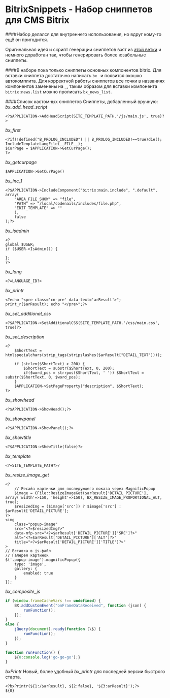 BitrixSnippets - Набор сниппетов для CMS Bitrix
==============================
####Набор делался для внутреннего использования, но вдруг кому-то ещё он пригодится.

Оригинальная идея и скрипт генерации сниппетов взят из [этой ветки][1] и немного доработан так, чтобы генерировать более юзабельные сниппеты.

####В наборе пока только сниппеты основных компонентов bitrix.
Для вставки сниппета достаточно написать `bx_` и появится окошко автокомплита.
Для корректной работы сниппетов все точки в названиях компонентов заменены на `_`, таким образом для вставки компонента `bitrix:news.list` можно прописать `bx_news_list`.

####Список кастомных сниппетов
Сниппеты, добавленный вручную:
*bx_add_head_script*
```
<?$APPLICATION->AddHeadScript(SITE_TEMPLATE_PATH.'/js/main.js', true)?>
```
*bx_first*
```
<?if(!defined("B_PROLOG_INCLUDED") || B_PROLOG_INCLUDED!==true)die();
IncludeTemplateLangFile(__FILE__);
$CurPage = $APPLICATION->GetCurPage();
?>
```
*bx_getcurpage*
```
$APPLICATION->GetCurPage()
```
*bx_inc_1*
```
<?$APPLICATION->IncludeComponent("bitrix:main.include", ".default", array(
	"AREA_FILE_SHOW" => "file",
	"PATH" => "/local/codenails/includes/file.php",
	"EDIT_TEMPLATE" => ""
	),
	false
);?>
```
*bx_isadmin*
```
<?
global $USER;
if ($USER->IsAdmin()) {
	
};
?>
```
*bx_lang*
```
<?=LANGUAGE_ID?>
```
*bx_printr*
```
<?echo "<pre class='cn-pre' data-text='arResult'>"; print_r($arResult); echo "</pre>";?>
```
*bx_set_additional_css*
```
<?$APPLICATION->SetAdditionalCSS(SITE_TEMPLATE_PATH.'/css/main.css', true)?>
```
*bx_set_description*
```
<?
	$ShortText = htmlspecialchars(strip_tags(stripslashes($arResult["DETAIL_TEXT"])));

	if (strlen($ShortText) > 200) {
		$ShortText = substr($ShortText, 0, 200);					
		if($word_pos = strrpos($ShortText, ' ')) $ShortText = substr($ShortText, 0, $word_pos);			
	} 
	$APPLICATION->SetPageProperty("description", $ShortText);
?>
```
*bx_showhead*
```
<?$APPLICATION->ShowHead();?>
```
*bx_showpanel*
```
<?$APPLICATION->ShowPanel();?>
```
*bx_showtitle*
```
<?$APPLICATION->ShowTitle(false)?>
```
*bx_template*
```
<?=SITE_TEMPLATE_PATH?>/
```


*bx_resize_image_get*
```
<?
	// Ресайз картинки для последующего показа через MagnificPopup
	$image = CFile::ResizeImageGet($arResult['DETAIL_PICTURE'], array('width'=>150, 'height'=>150), BX_RESIZE_IMAGE_PROPORTIONAL_ALT, true);
	$resizedImg = ($image['src']) ? $image['src'] : $arResult['DETAIL_PICTURE'];
?>
<img 
	class="popup-image" 
	src="<?=$resizedImg?>" 
	data-mfp-src="<?=$arResult['DETAIL_PICTURE']['SRC']?>"
	alt="<?=$arResult['DETAIL_PICTURE']['ALT']?>"
	title="<?=$arResult['DETAIL_PICTURE']['TITLE']?>"
>
// Вставка в js-файл
// Галерея картинок
$('.popup-image').magnificPopup({
	type: 'image',
	gallery: {
		enabled: true
	}
});
```

*bx_composite_js*
``` javascript
if (window.frameCacheVars !== undefined) {
    BX.addCustomEvent("onFrameDataReceived", function (json) {
        runFunction();
    });
}
else {
    jQuery(document).ready(function (\$) {
        runFunction();
    });
}

function runFunction() {
    ${0:console.log('go-go-go');}
}
```

*bxPrintr* Новый, более удобный *bx_printr* для последней версии быстрого старта.
```
<?bxPrintr(${1:/$arResult}, ${2:false}, '${3:arResult}');?>
${0}
```

  [1]: https://github.com/AndreyGo/SublimeBitrixSnippets
